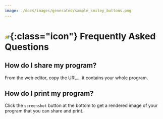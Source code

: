 ```yaml
---
image: ./docs/images/generated/sample_smiley_buttons.png
---
```


# ![emoji hello](./images/generated/icon_M19hello.png){:class="icon"} Frequently Asked Questions

## How do I share my program?

From the web editor, copy the URL... it contains your whole program.

## How do I print my program?

Click the `screenshot` button at the bottom to get a rendered image of your program that you can share and print.